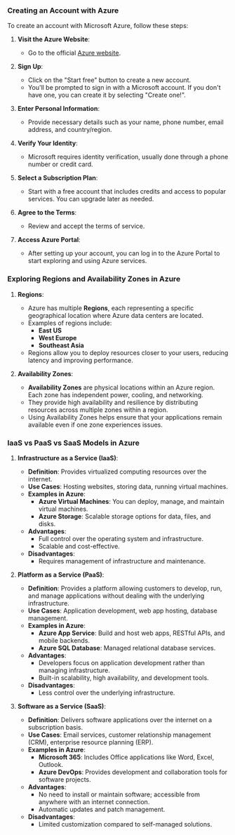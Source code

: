 ### Creating an Account with Azure

To create an account with Microsoft Azure, follow these steps:

1. **Visit the Azure Website**:
   - Go to the official [Azure website](https://azure.microsoft.com/).

2. **Sign Up**:
   - Click on the "Start free" button to create a new account.
   - You'll be prompted to sign in with a Microsoft account. If you don't have one, you can create it by selecting "Create one!".

3. **Enter Personal Information**:
   - Provide necessary details such as your name, phone number, email address, and country/region.

4. **Verify Your Identity**:
   - Microsoft requires identity verification, usually done through a phone number or credit card.

5. **Select a Subscription Plan**:
   - Start with a free account that includes credits and access to popular services. You can upgrade later as needed.

6. **Agree to the Terms**:
   - Review and accept the terms of service.

7. **Access Azure Portal**:
   - After setting up your account, you can log in to the Azure Portal to start exploring and using Azure services.

### Exploring Regions and Availability Zones in Azure

1. **Regions**:
   - Azure has multiple **Regions**, each representing a specific geographical location where Azure data centers are located.
   - Examples of regions include:
     - **East US**
     - **West Europe**
     - **Southeast Asia**
   - Regions allow you to deploy resources closer to your users, reducing latency and improving performance.

2. **Availability Zones**:
   - **Availability Zones** are physical locations within an Azure region. Each zone has independent power, cooling, and networking.
   - They provide high availability and resilience by distributing resources across multiple zones within a region.
   - Using Availability Zones helps ensure that your applications remain available even if one zone experiences issues.

### IaaS vs PaaS vs SaaS Models in Azure

1. **Infrastructure as a Service (IaaS)**:
   - **Definition**: Provides virtualized computing resources over the internet.
   - **Use Cases**: Hosting websites, storing data, running virtual machines.
   - **Examples in Azure**:
     - **Azure Virtual Machines**: You can deploy, manage, and maintain virtual machines.
     - **Azure Storage**: Scalable storage options for data, files, and disks.
   - **Advantages**:
     - Full control over the operating system and infrastructure.
     - Scalable and cost-effective.
   - **Disadvantages**:
     - Requires management of infrastructure and maintenance.

2. **Platform as a Service (PaaS)**:
   - **Definition**: Provides a platform allowing customers to develop, run, and manage applications without dealing with the underlying infrastructure.
   - **Use Cases**: Application development, web app hosting, database management.
   - **Examples in Azure**:
     - **Azure App Service**: Build and host web apps, RESTful APIs, and mobile backends.
     - **Azure SQL Database**: Managed relational database services.
   - **Advantages**:
     - Developers focus on application development rather than managing infrastructure.
     - Built-in scalability, high availability, and development tools.
   - **Disadvantages**:
     - Less control over the underlying infrastructure.

3. **Software as a Service (SaaS)**:
   - **Definition**: Delivers software applications over the internet on a subscription basis.
   - **Use Cases**: Email services, customer relationship management (CRM), enterprise resource planning (ERP).
   - **Examples in Azure**:
     - **Microsoft 365**: Includes Office applications like Word, Excel, Outlook.
     - **Azure DevOps**: Provides development and collaboration tools for software projects.
   - **Advantages**:
     - No need to install or maintain software; accessible from anywhere with an internet connection.
     - Automatic updates and patch management.
   - **Disadvantages**:
     - Limited customization compared to self-managed solutions.
